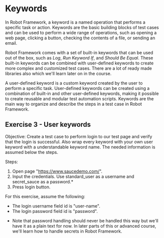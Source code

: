 # Keywords

In Robot Framework, a keyword is a named operation that performs a specific task or action. Keywords are the basic building blocks of test cases and can be used to perform a wide range of operations, such as opening a web page, clicking a button, checking the contents of a file, or sending an email.

Robot Framework comes with a set of built-in keywords that can be used out of the box, such as *Log*, *Run Keyword If*, and *Should Be Equal*. These built-in keywords can be combined with user-defined keywords to create more complex and customized test cases. There are a lot of ready made libraries also which we'll learn later on in the course.

A user-defined keyword is a custom keyword created by the user to perform a specific task. User-defined keywords can be created using a combination of built-in and other user-defined keywords, making it possible to create reusable and modular test automation scripts. Keywords are the main way to organize and describe the steps in a test case in Robot Framework.

## Exercise 3 - User keywords

Objective: Create a test case to perform login to our test page and verify that the login is successful. Also wrap every keyword with your own user keyword with a understandable keyword name. The needed information is assumed below the steps.

Steps:

1. Open page "https://www.saucedemo.com/".
2. Input the credentials. Use standard_user as a username and secret_sauce as a password.*
3. Press login button.

For this exercise, assume the following:

- The login username field id is "user-name".
- The login password field id is "password".

* Note that password handling should never be handled this way but we'll have it as a plain text for now. In later parts of this or advanced course, we'll learn how to handle secrets in Robot Framework.
